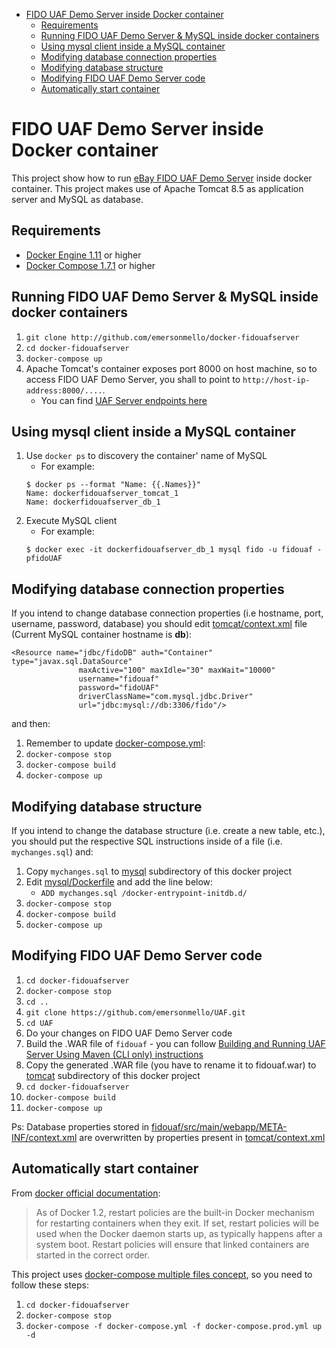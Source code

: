 <!-- TOC depthFrom:1 depthTo:6 withLinks:1 updateOnSave:1 orderedList:0 -->

- [FIDO UAF Demo Server inside Docker container](#fido-uaf-demo-server-inside-docker-container)
	- [Requirements](#requirements)
	- [Running FIDO UAF Demo Server & MySQL inside docker containers](#running-fido-uaf-demo-server-mysql-inside-docker-containers)
	- [Using mysql client inside a MySQL container](#using-mysql-client-inside-a-mysql-container)
	- [Modifying database connection properties](#modifying-database-connection-properties)
	- [Modifying database structure](#modifying-database-structure)
	- [Modifying FIDO UAF Demo Server code](#modifying-fido-uaf-demo-server-code)
	- [Automatically start container](#automatically-start-container)

<!-- /TOC -->

# FIDO UAF Demo Server inside Docker container

This project show how to run [eBay FIDO UAF Demo Server](https://github.com/emersonmello/UAF.git) inside docker container. This project makes use of Apache Tomcat 8.5 as application server and MySQL as database.

## Requirements

* [Docker Engine 1.11](https://docs.docker.com/linux/) or higher
* [Docker Compose 1.7.1](https://docs.docker.com/compose/install/) or higher

## Running FIDO UAF Demo Server & MySQL inside docker containers

1. `git clone http://github.com/emersonmello/docker-fidouafserver`
1. `cd docker-fidouafserver`
1. `docker-compose up`
1. Apache Tomcat's container exposes port 8000 on host machine, so to access FIDO UAF Demo Server, you shall to point to `http://host-ip-address:8000/....`.
    - You can find [UAF Server endpoints here](https://github.com/emersonmello/UAF/tree/master/fidouaf)

## Using mysql client inside a MySQL container

1. Use `docker ps` to discovery the container' name of MySQL
   - For example:
   ```
   $ docker ps --format "Name: {{.Names}}"
   Name: dockerfidouafserver_tomcat_1
   Name: dockerfidouafserver_db_1
   ```
1. Execute MySQL client
    - For example:
    ```
    $ docker exec -it dockerfidouafserver_db_1 mysql fido -u fidouaf -pfidoUAF
    ```

## Modifying database connection properties

If you intend to change database connection properties (i.e hostname, port, username, password, database) you should edit [tomcat/context.xml](./tomcat/context.xml) file (Current MySQL container hostname is **db**):
```
<Resource name="jdbc/fidoDB" auth="Container" type="javax.sql.DataSource"
               maxActive="100" maxIdle="30" maxWait="10000"
               username="fidouaf"
               password="fidoUAF"
               driverClassName="com.mysql.jdbc.Driver"
               url="jdbc:mysql://db:3306/fido"/>
```



and then:

1. Remember to update [docker-compose.yml](docker-compose.yml):
1. `docker-compose stop`
1. `docker-compose build`
1. `docker-compose up`

## Modifying database structure

If you intend to change the database structure (i.e. create a new table, etc.), you should put the respective SQL instructions inside of a file (i.e. `mychanges.sql`) and:

1. Copy `mychanges.sql` to [mysql](mysql) subdirectory of this docker project
1. Edit [mysql/Dockerfile](./mysql/Dockerfile) and add the line below:    
    - `ADD mychanges.sql /docker-entrypoint-initdb.d/`
1. `docker-compose stop`
1. `docker-compose build`
1. `docker-compose up`


## Modifying FIDO UAF Demo Server code

1. `cd docker-fidouafserver`
1. `docker-compose stop`
1. `cd ..`
1. `git clone https://github.com/emersonmello/UAF.git`
1. `cd UAF`
1. Do your changes on FIDO UAF Demo Server code
1. Build the .WAR file of `fidouaf` - you can follow [Building and Running UAF Server Using Maven (CLI only) instructions](https://github.com/eBay/UAF/wiki)
1. Copy the generated .WAR file (you have to rename it to fidouaf.war) to [tomcat](./tomcat) subdirectory of this docker project
1. `cd docker-fidouafserver`
1. `docker-compose build`
1. `docker-compose up`

Ps: Database properties stored in [fidouaf/src/main/webapp/META-INF/context.xml](https://github.com/emersonmello/UAF/blob/master/fidouaf/src/main/webapp/META-INF/context.xml) are overwritten by properties present in [tomcat/context.xml](./tomcat/context.xml)

## Automatically start container

From [docker official documentation](https://docs.docker.com/engine/admin/host_integration/):

> As of Docker 1.2, restart policies are the built-in Docker mechanism for restarting containers when they exit. If set, restart policies will be used when the Docker daemon starts up, as typically happens after a system boot. Restart policies will ensure that linked containers are started in the correct order.

This project uses [docker-compose multiple files concept](https://docs.docker.com/compose/extends/#/multiple-compose-files), so you need to follow these steps:

1. `cd docker-fidouafserver`
1. `docker-compose stop`
1. `docker-compose -f docker-compose.yml -f docker-compose.prod.yml up -d`
